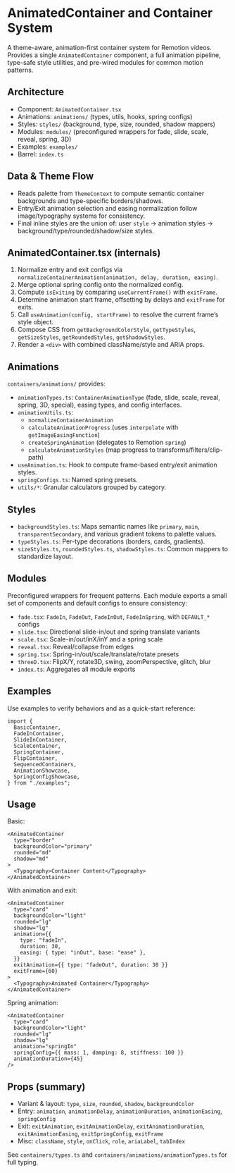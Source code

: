 # AnimatedContainer and Container System

A theme-aware, animation-first container system for Remotion videos. Provides a single `AnimatedContainer` component, a full animation pipeline, type-safe style utilities, and pre-wired modules for common motion patterns.

## Architecture

- Component: `AnimatedContainer.tsx`
- Animations: `animations/` (types, utils, hooks, spring configs)
- Styles: `styles/` (background, type, size, rounded, shadow mappers)
- Modules: `modules/` (preconfigured wrappers for fade, slide, scale, reveal, spring, 3D)
- Examples: `examples/`
- Barrel: `index.ts`

## Data & Theme Flow

- Reads palette from `ThemeContext` to compute semantic container backgrounds and type-specific borders/shadows.
- Entry/Exit animation selection and easing normalization follow image/typography systems for consistency.
- Final inline styles are the union of: user `style` → animation styles → background/type/rounded/shadow/size styles.

## AnimatedContainer.tsx (internals)

1. Normalize entry and exit configs via `normalizeContainerAnimation(animation, delay, duration, easing)`.
2. Merge optional spring config onto the normalized config.
3. Compute `isExiting` by comparing `useCurrentFrame()` with `exitFrame`.
4. Determine animation start frame, offsetting by delays and `exitFrame` for exits.
5. Call `useAnimation(config, startFrame)` to resolve the current frame’s style object.
6. Compose CSS from `getBackgroundColorStyle`, `getTypeStyles`, `getSizeStyles`, `getRoundedStyles`, `getShadowStyles`.
7. Render a `<div>` with combined className/style and ARIA props.

## Animations

`containers/animations/` provides:

- `animationTypes.ts`: `ContainerAnimationType` (fade, slide, scale, reveal, spring, 3D, special), easing types, and config interfaces.
- `animationUtils.ts`:
  - `normalizeContainerAnimation`
  - `calculateAnimationProgress` (uses `interpolate` with `getImageEasingFunction`)
  - `createSpringAnimation` (delegates to Remotion `spring`)
  - `calculateAnimationStyles` (map progress to transforms/filters/clip-path)
- `useAnimation.ts`: Hook to compute frame-based entry/exit animation styles.
- `springConfigs.ts`: Named spring presets.
- `utils/*`: Granular calculators grouped by category.

## Styles

- `backgroundStyles.ts`: Maps semantic names like `primary`, `main`, `transparentSecondary`, and various gradient tokens to palette values.
- `typeStyles.ts`: Per-type decorations (borders, cards, gradients).
- `sizeStyles.ts`, `roundedStyles.ts`, `shadowStyles.ts`: Common mappers to standardize layout.

## Modules

Preconfigured wrappers for frequent patterns. Each module exports a small set of components and default configs to ensure consistency:

- `fade.tsx`: `FadeIn`, `FadeOut`, `FadeInOut`, `FadeInSpring`, with `DEFAULT_*` configs
- `slide.tsx`: Directional slide-in/out and spring translate variants
- `scale.tsx`: Scale-in/out/inX/inY and a spring scale
- `reveal.tsx`: Reveal/collapse from edges
- `spring.tsx`: Spring-in/out/scale/translate/rotate presets
- `threeD.tsx`: FlipX/Y, rotate3D, swing, zoomPerspective, glitch, blur
- `index.ts`: Aggregates all module exports

## Examples

Use examples to verify behaviors and as a quick-start reference:

```tsx
import {
  BasicContainer,
  FadeInContainer,
  SlideInContainer,
  ScaleContainer,
  SpringContainer,
  FlipContainer,
  SequencedContainers,
  AnimationShowcase,
  SpringConfigShowcase,
} from "./examples";
```

## Usage

Basic:

```tsx
<AnimatedContainer
  type="border"
  backgroundColor="primary"
  rounded="md"
  shadow="md"
>
  <Typography>Container Content</Typography>
</AnimatedContainer>
```

With animation and exit:

```tsx
<AnimatedContainer
  type="card"
  backgroundColor="light"
  rounded="lg"
  shadow="lg"
  animation={{
    type: "fadeIn",
    duration: 30,
    easing: { type: "inOut", base: "ease" },
  }}
  exitAnimation={{ type: "fadeOut", duration: 30 }}
  exitFrame={60}
>
  <Typography>Animated Container</Typography>
</AnimatedContainer>
```

Spring animation:

```tsx
<AnimatedContainer
  type="card"
  backgroundColor="light"
  rounded="lg"
  shadow="lg"
  animation="springIn"
  springConfig={{ mass: 1, damping: 8, stiffness: 100 }}
  animationDuration={45}
/>
```

## Props (summary)

- Variant & layout: `type`, `size`, `rounded`, `shadow`, `backgroundColor`
- Entry: `animation`, `animationDelay`, `animationDuration`, `animationEasing`, `springConfig`
- Exit: `exitAnimation`, `exitAnimationDelay`, `exitAnimationDuration`, `exitAnimationEasing`, `exitSpringConfig`, `exitFrame`
- Misc: `className`, `style`, `onClick`, `role`, `ariaLabel`, `tabIndex`

See `containers/types.ts` and `containers/animations/animationTypes.ts` for full typing.
